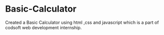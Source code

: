 # Basic-Calculator
Created a Basic Calculator using html ,css and javascript which is a part of codsoft web development internship.
